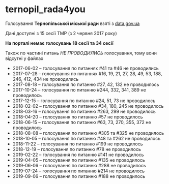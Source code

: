 # ternopil_rada4you

Голосування **Тернопільської міської ради** взяті з [data.gov.ua](https://data.gov.ua/dataset/766ecf2c-666a-4c85-a4a9-2a9349c46bf8)

Дані доступні з 15 сесії ТМР (з 2 червня 2017 року)

**На порталі немає голосувань 18 сесії та 34 сесії**

Також по частині питань *НЕ ПРОВОДИЛИСЬ* голосування, тому вони відсутні у файлах
* 2017-06-02 – голосування по питаннях #41 та #46 не проводились
* 2017-07-28 – голосування по питаннях #16, 19, 21, 27, 28, 49, 53, 188, 246, 412, 434 не проводились
* 2017-08-18 – голосування по питанню #27, 42, 132 не проводилось
* 2017-10-24 – голосування по питанню #244, 332, 341, 389 не проводилось
* 2017-12-15 – голосування по питанню #24, 51, 73 не проводилось
* 2018-02-02 – голосування по питанню #34, 180, 245 не проводилось
* 2018-03-16 – голосування по питанню #263, 299 не проводилось
* 2018-04-20 – голосування по питанню #57 не проводилось
* 2018-06-15 – голосування по питанню #63, 73, 270, 355, 372 не проводилось
* 2018-08-08 – голосування по питанню #305 та #325 не проводилось
* 2018-10-05 – голосування по питанню #48 та #262 не проводилось
* 2018-11-22 – голосування по питанню #199 не проводилось
* 2018-12-19 – голосування по питанню #78 не проводилось
* 2019-02-22 – голосування по питанню #141 не проводилось
* 2019-04-05 – голосування по питанню #135 не проводилось
* 2019-06-06 – голосування по питанню #288 не проводилось
* 2019-07-24 – голосування по питанню #214 не проводилось
* 2019-09-06 – голосування по питанню #188 не проводилось

